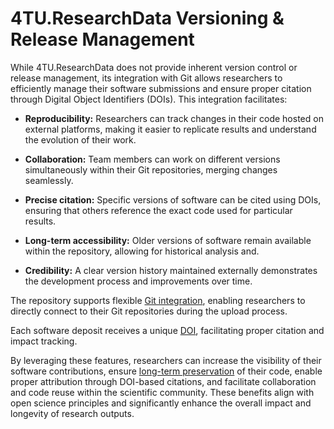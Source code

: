 # 4TU.ResearchData Versioning & Release Management

While 4TU.ResearchData does not provide inherent version control or release management, its integration with Git allows researchers to efficiently manage their software submissions and ensure proper citation through Digital Object Identifiers (DOIs). This integration facilitates:

- **Reproducibility:** Researchers can track changes in their code hosted on external platforms, making it easier to replicate results and understand the evolution of their work.

- **Collaboration:** Team members can work on different versions simultaneously within their Git repositories, merging changes seamlessly.

- **Precise citation:** Specific versions of software can be cited using DOIs, ensuring that others reference the exact code used for particular results.

- **Long-term accessibility:** Older versions of software remain available within the repository, allowing for historical analysis and.

- **Credibility:** A clear version history maintained externally demonstrates the development process and improvements over time.

The repository supports flexible [Git integration](/software_deposit_features/git_integration), enabling researchers to directly connect to their Git repositories during the upload process.

Each software deposit receives a unique [DOI](/citing_data/dois_and_persistent_identifiers), facilitating proper citation and impact tracking. 

By leveraging these features, researchers can increase the visibility of their software contributions, ensure [long-term preservation](/data_preservation/intro) of their code, enable proper attribution through DOI-based citations, and facilitate collaboration and code reuse within the scientific community. These benefits align with open science principles and significantly enhance the overall impact and longevity of research outputs.


